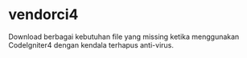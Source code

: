 # vendorci4
Download berbagai kebutuhan file yang missing ketika menggunakan CodeIgniter4 dengan kendala terhapus anti-virus.
